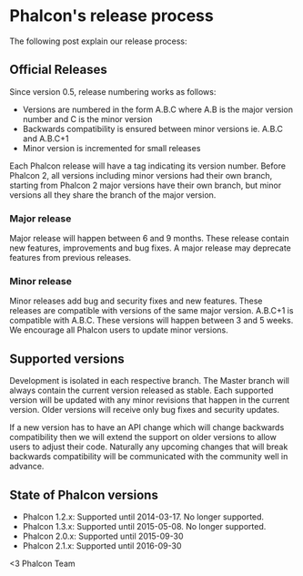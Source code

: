 Phalcon's release process
=========================

The following post explain our release process:

## Official Releases

Since version 0.5, release numbering works as follows:

* Versions are numbered in the form A.B.C where A.B is the major version number
  and C is the minor version  
* Backwards compatibility is ensured between minor versions ie. A.B.C and A.B.C+1
* Minor version is incremented for small releases

Each Phalcon release will have a tag indicating its version number.
Before Phalcon 2, all versions including minor versions had their own branch,
starting from Phalcon 2 major versions have their own branch, but minor
versions all they share the branch of the major version.

### Major release

Major release will happen between 6 and 9 months. These release contain
new features, improvements and bug fixes. A major release may deprecate
features from previous releases.

### Minor release

Minor releases add bug and security fixes and new features. These releases
are compatible with versions of the same major version. A.B.C+1 is compatible
with A.B.C. These versions will happen between 3 and 5 weeks. We encourage
all Phalcon users to update minor versions.

## Supported versions

Development is isolated in each respective branch. The Master branch will always 
contain the current version released as stable. Each supported version will be 
updated with any minor revisions that happen in the current version. Older 
versions will receive only bug fixes and security updates.

If a new version has to have an API change which will change backwards compatibility 
then we will extend the support on older versions to allow users to adjust their 
code. Naturally any upcoming changes that will break backwards compatibility 
will be communicated with the community well in advance.

## State of Phalcon versions

* Phalcon 1.2.x: Supported until 2014-03-17. No longer supported.
* Phalcon 1.3.x: Supported until 2015-05-08. No longer supported.
* Phalcon 2.0.x: Supported until 2015-09-30
* Phalcon 2.1.x: Supported until 2016-09-30

<3 Phalcon Team
